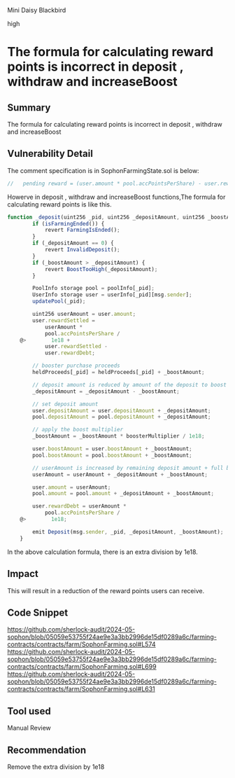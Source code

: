 Mini Daisy Blackbird

high

# The formula for calculating reward points is incorrect in deposit , withdraw and increaseBoost

## Summary
The formula for calculating reward points is incorrect in deposit , withdraw and increaseBoost
## Vulnerability Detail
The comment specification is in SophonFarmingState.sol is below:
```javascript
//   pending reward = (user.amount * pool.accPointsPerShare) - user.rewardDebt
```
Howerve in  deposit , withdraw and increaseBoost functions,The formula for calculating reward points is like this.
```javascript
function _deposit(uint256 _pid, uint256 _depositAmount, uint256 _boostAmount) internal {
        if (isFarmingEnded()) {
            revert FarmingIsEnded();
        }
        if (_depositAmount == 0) {
            revert InvalidDeposit();
        }
        if (_boostAmount > _depositAmount) {
            revert BoostTooHigh(_depositAmount);
        }

        PoolInfo storage pool = poolInfo[_pid];
        UserInfo storage user = userInfo[_pid][msg.sender];
        updatePool(_pid);

        uint256 userAmount = user.amount;
        user.rewardSettled =          
            userAmount *
            pool.accPointsPerShare /
    @>        1e18 +
            user.rewardSettled -
            user.rewardDebt;

        // booster purchase proceeds
        heldProceeds[_pid] = heldProceeds[_pid] + _boostAmount;

        // deposit amount is reduced by amount of the deposit to boost
        _depositAmount = _depositAmount - _boostAmount;

        // set deposit amount
        user.depositAmount = user.depositAmount + _depositAmount;
        pool.depositAmount = pool.depositAmount + _depositAmount;

        // apply the boost multiplier
        _boostAmount = _boostAmount * boosterMultiplier / 1e18;

        user.boostAmount = user.boostAmount + _boostAmount;
        pool.boostAmount = pool.boostAmount + _boostAmount;

        // userAmount is increased by remaining deposit amount + full boosted amount
        userAmount = userAmount + _depositAmount + _boostAmount;

        user.amount = userAmount;
        pool.amount = pool.amount + _depositAmount + _boostAmount;

        user.rewardDebt = userAmount *    
            pool.accPointsPerShare /
    @>        1e18;

        emit Deposit(msg.sender, _pid, _depositAmount, _boostAmount);
    }

```
In the above calculation formula, there is an extra division by 1e18.
## Impact
This will result in a reduction of the reward points users can receive.
## Code Snippet
https://github.com/sherlock-audit/2024-05-sophon/blob/05059e53755f24ae9e3a3bb2996de15df0289a6c/farming-contracts/contracts/farm/SophonFarming.sol#L574
https://github.com/sherlock-audit/2024-05-sophon/blob/05059e53755f24ae9e3a3bb2996de15df0289a6c/farming-contracts/contracts/farm/SophonFarming.sol#L699
https://github.com/sherlock-audit/2024-05-sophon/blob/05059e53755f24ae9e3a3bb2996de15df0289a6c/farming-contracts/contracts/farm/SophonFarming.sol#L631
## Tool used

Manual Review

## Recommendation
Remove the extra division by 1e18